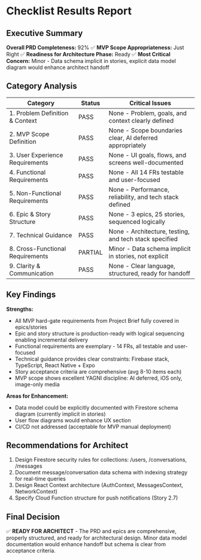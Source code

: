 # Checklist Results Report

## Executive Summary

**Overall PRD Completeness:** 92% ✅
**MVP Scope Appropriateness:** Just Right ✅
**Readiness for Architecture Phase:** Ready ✅
**Most Critical Concern:** Minor - Data schema implicit in stories, explicit data model diagram would enhance architect handoff

## Category Analysis

| Category                         | Status  | Critical Issues                                          |
| -------------------------------- | ------- | -------------------------------------------------------- |
| 1. Problem Definition & Context  | PASS    | None - Problem, goals, and context clearly defined       |
| 2. MVP Scope Definition          | PASS    | None - Scope boundaries clear, AI deferred appropriately |
| 3. User Experience Requirements  | PASS    | None - UI goals, flows, and screens well-documented      |
| 4. Functional Requirements       | PASS    | None - All 14 FRs testable and user-focused              |
| 5. Non-Functional Requirements   | PASS    | None - Performance, reliability, and tech stack defined  |
| 6. Epic & Story Structure        | PASS    | None - 3 epics, 25 stories, sequenced logically          |
| 7. Technical Guidance            | PASS    | None - Architecture, testing, and tech stack specified   |
| 8. Cross-Functional Requirements | PARTIAL | Minor - Data schema implicit in stories, not explicit    |
| 9. Clarity & Communication       | PASS    | None - Clear language, structured, ready for handoff     |

## Key Findings

**Strengths:**
- All MVP hard-gate requirements from Project Brief fully covered in epics/stories
- Epic and story structure is production-ready with logical sequencing enabling incremental delivery
- Functional requirements are exemplary - 14 FRs, all testable and user-focused
- Technical guidance provides clear constraints: Firebase stack, TypeScript, React Native + Expo
- Story acceptance criteria are comprehensive (avg 8-10 items each)
- MVP scope shows excellent YAGNI discipline: AI deferred, iOS only, image-only media

**Areas for Enhancement:**
- Data model could be explicitly documented with Firestore schema diagram (currently implicit in stories)
- User flow diagrams would enhance UX section
- CI/CD not addressed (acceptable for MVP manual deployment)

## Recommendations for Architect

1. Design Firestore security rules for collections: /users, /conversations, /messages
2. Document message/conversation data schema with indexing strategy for real-time queries
3. Design React Context architecture (AuthContext, MessagesContext, NetworkContext)
4. Specify Cloud Function structure for push notifications (Story 2.7)

## Final Decision

✅ **READY FOR ARCHITECT** - The PRD and epics are comprehensive, properly structured, and ready for architectural design. Minor data model documentation would enhance handoff but schema is clear from acceptance criteria.

